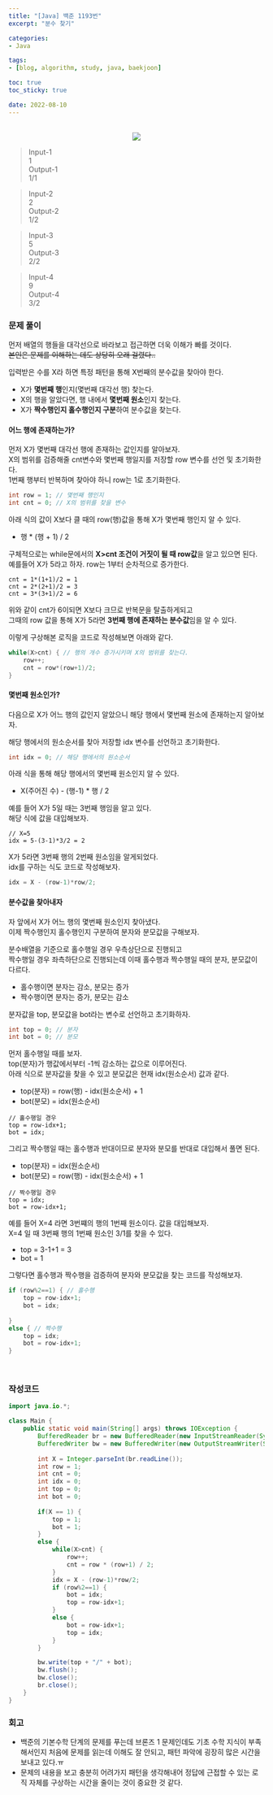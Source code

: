 ```yaml
--- 
title: "[Java] 백준 1193번" 
excerpt: "분수 찾기" 

categories: 
- Java

tags: 
- [blog, algorithm, study, java, baekjoon]

toc: true
toc_sticky: true

date: 2022-08-10
--- 
```


<br>

<center><img src="/assets/images/baekjoon/1193.png"></center>

> Input-1 <br>
1 <br>
> Output-1 <br>
1/1

> Input-2 <br>
2 <br>
> Output-2 <br>
1/2

> Input-3 <br>
5 <br>
> Output-3 <br>
2/2

> Input-4 <br>
9 <br>
> Output-4 <br>
3/2


### 문제 풀이
먼저 배열의 행들을 대각선으로 바라보고 접근하면 더욱 이해가 빠를 것이다. <br>
~~본인은 문제를 이해하는 데도 상당히 오래 걸렸다..~~

입력받은 수를 X라 하면 특정 패턴을 통해 X번째의 분수값을 찾아야 한다.

- X가 **몇번째 행**인지(몇번째 대각선 행) 찾는다.
- X의 행을 알았다면, 행 내에서 **몇번째 원소**인지 찾는다.
- X가 **짝수행인지 홀수행인지 구분**하여 분수값을 찾는다.

#### 어느 행에 존재하는가?
먼저 X가 몇번째 대각선 행에 존재하는 값인지를 알아보자. <br>
X의 범위를 검증해줄 cnt변수와 몇번째 행일지를 저장할 row 변수를 선언 및 초기화한다. <br>
1번째 행부터 반복하며 찾아야 하니 row는 1로 초기화한다. <br>

```java
int row = 1; // 몇번째 행인지
int cnt = 0; // X의 범위를 찾을 변수
```

아래 식의 값이 X보다 클 때의 row(행)값을 통해 X가 몇번째 행인지 알 수 있다.
- 행 * (행 + 1) / 2

구체적으로는 while문에서의 **X>cnt 조건이 거짓이 될 때 row값**을 알고 있으면 된다. <br>
예를들어 X가 5라고 하자. row는 1부터 순차적으로 증가한다.<br>
```
cnt = 1*(1+1)/2 = 1
cnt = 2*(2+1)/2 = 3
cnt = 3*(3+1)/2 = 6
```
위와 같이 cnt가 6이되면 X보다 크므로 반복문을 탈출하게되고 <br>
그때의 row 값을 통해 X가 5라면 **3번째 행에 존재하는 분수값**임을 알 수 있다.

이렇게 구상해본 로직을 코드로 작성해보면 아래와 같다.
```java
while(X>cnt) { // 행의 개수 증가시키며 X의 범위를 찾는다.
    row++; 
    cnt = row*(row+1)/2;
}
```

#### 몇번째 원소인가?
다음으로 X가 어느 행의 값인지 알았으니 해당 행에서 몇번째 원소에 존재하는지 알아보자.

해당 행에서의 원소순서를 찾아 저장할 idx 변수를 선언하고 초기화한다.
```java
int idx = 0; // 해당 행에서의 원소순서
```

아래 식을 통해 해당 행에서의 몇번째 원소인지 알 수 있다.
- X(주어진 수) - (행-1) * 행 / 2

예를 들어 X가 5일 때는 3번째 행임을 알고 있다. <br>
해당 식에 값을 대입해보자.

```
// X=5
idx = 5-(3-1)*3/2 = 2
```

X가 5라면 3번째 행의 2번째 원소임을 알게되었다. <br>
idx를 구하는 식도 코드로 작성해보자.

```java
idx = X - (row-1)*row/2;
```

#### 분수값을 찾아내자
자 앞에서 X가 어느 행의 몇번째 원소인지 찾아냈다. <br>
이제 짝수행인지 홀수행인지 구분하여 분자와 분모값을 구해보자.

분수배열을 기준으로 홀수행일 경우 우측상단으로 진행되고 <br>
짝수행일 경우 좌측하단으로 진행되는데 이때 홀수행과 짝수행일 때의 분자, 분모값이 다르다.
- 홀수행이면 분자는 감소, 분모는 증가
- 짝수행이면 분자는 증가, 분모는 감소

분자값을 top, 분모값을 bot라는 변수로 선언하고 초기화하자.

```java 
int top = 0; // 분자
int bot = 0; // 분모
```

먼저 홀수행일 때를 보자. <br>
top(분자)가 행값에서부터 -1씩 감소하는 값으로 이루어진다. <br>
아래 식으로 분자값을 찾을 수 있고 분모값은 현재 idx(원소순서) 값과 같다.
- top(분자) = row(행) - idx(원소순서) + 1
- bot(분모) = idx(원소순서)

```
// 홀수행일 경우
top = row-idx+1;
bot = idx;
```

그리고 짝수행일 때는 홀수행과 반대이므로 분자와 분모를 반대로 대입해서 풀면 된다. <br>
- top(분자) = idx(원소순서)
- bot(분모) = row(행) - idx(원소순서) + 1

```
// 짝수행일 경우
top = idx;
bot = row-idx+1;
```

예를 들어 X=4 라면 3번쨰의 행의 1번째 원소이다. 값을 대입해보자.<br>
X=4 일 때 3번째 행의 1번째 원소인 3/1를 찾을 수 있다.
- top = 3-1+1 = 3
- bot = 1

그렇다면 홀수행과 짝수행을 검증하여 분자와 분모값을 찾는 코드를 작성해보자.

```java
if (row%2==1) { // 홀수행
    top = row-idx+1;
    bot = idx;
    
}
else { // 짝수행
    top = idx;
    bot = row-idx+1;
}
```

<br>

### 작성코드
```java
import java.io.*;

class Main {
    public static void main(String[] args) throws IOException {
        BufferedReader br = new BufferedReader(new InputStreamReader(System.in));
        BufferedWriter bw = new BufferedWriter(new OutputStreamWriter(System.out));
        
        int X = Integer.parseInt(br.readLine());
        int row = 1;
        int cnt = 0;
        int idx = 0;
        int top = 0;
        int bot = 0;
        
        if(X == 1) {
            top = 1; 
            bot = 1;
        }
        else {
            while(X>cnt) {
                row++; 
                cnt = row * (row+1) / 2;
            }
            idx = X - (row-1)*row/2;
            if (row%2==1) {
                bot = idx;
                top = row-idx+1;
            }
            else {
                bot = row-idx+1;
                top = idx;
            }
        }

        bw.write(top + "/" + bot);
        bw.flush();
        bw.close();
        br.close();
    }
}
```

### 회고
- 백준의 기본수학 단계의 문제를 푸는데 브론즈 1 문제인데도 기초 수학 지식이 부족해서인지 처음에 문제를 읽는데 이해도 잘 안되고, 패턴 파악에 굉장히 많은 시간을 보내고 있다.ㅠ
- 문제의 내용을 보고 충분히 어려가지 패턴을 생각해내어 정답에 근접할 수 있는 로직 자체를 구상하는 시간을 줄이는 것이 중요한 것 같다.